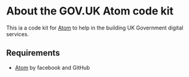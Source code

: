 # About the GOV.UK Atom code kit
This ia a code kit for [Atom](https://ide.atom.io/) to help in the building UK Government digital services.

## Requirements
- [Atom](https://ide.atom.io/) by facebook and GitHub
